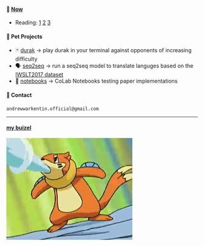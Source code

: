 #### 📌 [Now](https://nownownow.com/about)
 - Reading: [1](https://link.springer.com/book/10.1007/978-3-031-84837-7) [2](https://www.amazon.com/Elevating-Machine-Learning-Techniques-Mastering/dp/B0DCJX4WX1) [3](https://github.com/PacktPublishing/Spring-System-Design-in-Practice/tree/main)

#### 🐾 Pet Projects
- 🃏 [durak](https://github.com/TESTMECS/durak) -> play durak in your terminal against opponents of increasing difficulty
- 🗣 [seq2seq](https://github.com/TESTMECS/seq2seq) -> run a seq2seq model to translate languges based on the [IWSLT2017 dataset](https://huggingface.co/datasets/IWSLT/iwslt2017)
- 📗 [notebooks](https://github.com/TESTMECS/notebooks/) -> CoLab Notebooks testing paper implementations 

#### 📧 Contact
```
andrewwarkentin.official@gmail.com
```
---
#### [my buizel](https://buizel.net/)
[![mybuizel](mybui.png)](https://buizel.net/)
